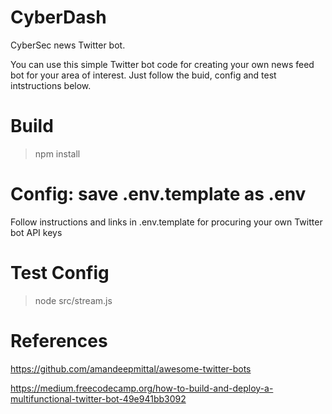 # CyberDash

CyberSec news Twitter bot.

You can use this simple Twitter bot code for creating your own news feed bot for your area of interest. Just follow the buid, config and test intstructions below.

# Build

>npm install

# Config: save .env.template as .env

Follow instructions and links in .env.template for procuring your own Twitter bot API keys

# Test Config

>node src/stream.js

# References

https://github.com/amandeepmittal/awesome-twitter-bots

https://medium.freecodecamp.org/how-to-build-and-deploy-a-multifunctional-twitter-bot-49e941bb3092
